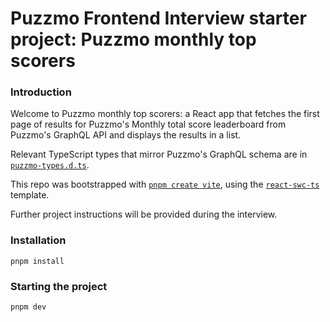 # Puzzmo Frontend Interview starter project: Puzzmo monthly top scorers

### Introduction

Welcome to Puzzmo monthly top scorers: a React app that fetches the first page of results for Puzzmo's Monthly total score leaderboard from Puzzmo's GraphQL API and displays the results in a list.

Relevant TypeScript types that mirror Puzzmo's GraphQL schema are in [`puzzmo-types.d.ts`](/src/puzzmo-types.d.ts).

This repo was bootstrapped with [`pnpm create vite`](https://vitejs.dev/guide/), using the [`react-swc-ts`](https://github.com/vitejs/vite/tree/main/packages/create-vite/template-react-ts) template.

Further project instructions will be provided during the interview.

### Installation

```
pnpm install
```

### Starting the project

```
pnpm dev
```

